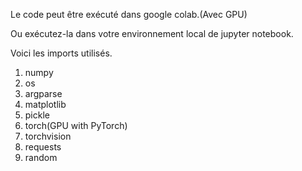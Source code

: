 Le code peut être exécuté dans google colab.(Avec GPU)

Ou exécutez-la dans votre environnement local de jupyter notebook.

Voici les imports utilisés.
1. numpy
2. os
3. argparse
4. matplotlib
5. pickle
6. torch(GPU with PyTorch)
7. torchvision
8. requests
9. random